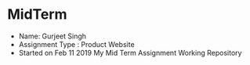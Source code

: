 # MidTerm
* Name: Gurjeet Singh
* Assignment Type : Product Website
* Started on Feb 11 2019
My Mid Term Assignment Working Repository
